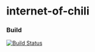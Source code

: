 # internet-of-chili

### Build
[![Build Status](https://travis-ci.org/bennyn/internet-of-chili.svg?branch=master)](https://travis-ci.org/bennyn/internet-of-chili)
